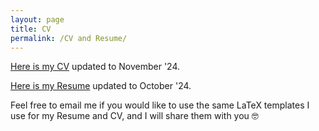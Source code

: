```yaml
---
layout: page
title: CV
permalink: /CV and Resume/
---
```


[Here is my CV](/assets/Bologna_Federica_CV.pdf) updated to November '24.  

[Here is my Resume](/assets/Bologna_Federica_resume.pdf) updated to October '24.

Feel free to email me if you would like to use the same LaTeX templates I use for my Resume and CV, and I will share them with you 🤓